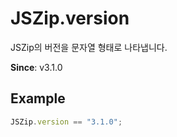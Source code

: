 # JSZip.version

JSZip의 버전을 문자열 형태로 나타냅니다.

**Since**: v3.1.0

## Example

```js
JSZip.version == "3.1.0";
```
